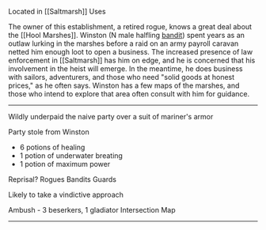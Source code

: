 Located in [[Saltmarsh]]
Uses 

The owner of this establishment, a retired rogue, knows a great deal about the [[Hool Marshes]]. Winston (N male halfling [bandit](https://5e.tools/bestiary.html#bandit_mm)) spent years as an outlaw lurking in the marshes before a raid on an army payroll caravan netted him enough loot to open a business. The increased presence of law enforcement in [[Saltmarsh]] has him on edge, and he is concerned that his involvement in the heist will emerge. In the meantime, he does business with sailors, adventurers, and those who need "solid goods at honest prices," as he often says. Winston has a few maps of the marshes, and those who intend to explore that area often consult with him for guidance.

<hr>

Wildly underpaid the naive party over a suit of mariner's armor

Party stole from Winston
- 6 potions of healing
- 1 potion of underwater breating
- 1 potion of maximum power

Reprisal?
	Rogues
	Bandits
	Guards

Likely to take a vindictive approach

Ambush - 3 beserkers, 1 gladiator
Intersection Map

<hr>

